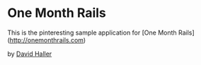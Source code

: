 # One Month Rails

This is the pinteresting sample application for
[One Month Rails] (http://onemonthrails.com)

by [David Haller](www.davehaller.wordpress.com)